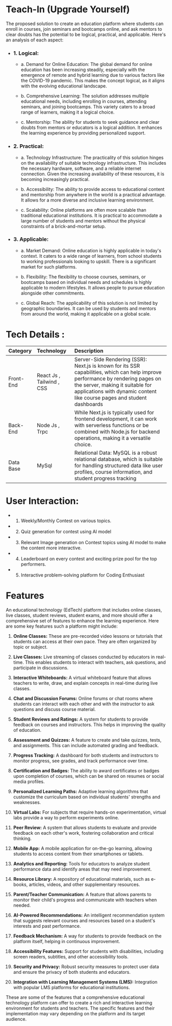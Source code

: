 # Teach-In (Upgrade Yourself)






The proposed solution to create an education platform where students can enroll in courses, join seminars and bootcamps online, and ask mentors to clear doubts has the potential to be logical, practical, and applicable. Here's an analysis of each aspect:

+ ### 1. Logical:

  - a. Demand for Online Education: The global demand for online education has been increasing steadily, especially with the emergence of remote and hybrid learning due to various factors like the COVID-19 pandemic. This makes the concept logical, as it aligns with the evolving educational landscape.

  - b. Comprehensive Learning: The solution addresses multiple educational needs, including enrolling in courses, attending seminars, and joining bootcamps. This variety caters to a broad range of learners, making it a logical choice.

  - c. Mentorship: The ability for students to seek guidance and clear doubts from mentors or educators is a logical addition. It enhances the learning experience by providing personalized support.

+ ### 2. Practical:

   - a. Technology Infrastructure: The practicality of this solution hinges on the availability of suitable technology infrastructure. This includes the necessary hardware, software, and a reliable internet connection. Given the increasing availability of these resources, it is becoming increasingly practical.

   - b. Accessibility: The ability to provide access to educational content and mentorship from anywhere in the world is a practical advantage. It allows for a more diverse and inclusive learning environment.

   - c. Scalability: Online platforms are often more scalable than traditional educational institutions. It is practical to accommodate a large number of students and mentors without the physical constraints of a brick-and-mortar setup.

+ ### 3. Applicable:

  - a. Market Demand: Online education is highly applicable in today's context. It caters to a wide range of learners, from school students to working professionals looking to upskill. There is a significant market for such platforms.

  - b. Flexibility: The flexibility to choose courses, seminars, or bootcamps based on individual needs and schedules is highly applicable to modern lifestyles. It allows people to pursue education alongside other commitments.

   - c. Global Reach: The applicability of this solution is not limited by geographic boundaries. It can be used by students and mentors from around the world, making it applicable on a global scale.






# Tech Details :
| Category         | Technology       | Description                                                                                                                                                                                                                                                                                                                                                                                                                                                                                                                                                                                                                                                                          |
| :--------------- | :------------------------------------------------------------------------------------------------------------------------------ | :------------------------------------------------------------------------------------------------------------------------------ |
| Front-End          | React Js , Tailwind , CSS| Server-Side Rendering (SSR): Next.js is known for its SSR capabilities, which can help improve performance by rendering pages on the server, making it suitable for applications with dynamic content like course pages and student dashboards | 
| Back-End          | Node Js ,  Trpc | While Next.js is typically used for frontend development, it can work with serverless functions or be combined with Node.js for backend operations, making it a versatile choice. |
| Data Base             | MySql                                                             | Relational Data: MySQL is a robust relational database, which is suitable for handling structured data like user profiles, course information, and student progress tracking |                                                                                                                                       |





# User Interaction:
* 1. Weekly/Monthly Contest on various topics.
* 2. Quiz generation for contest using AI model 
* 3. Relevant Image generation on Contest topics using AI model to make the content more interactive.
* 4. Leaderboard on every contest and exciting prize pool for the top performers.
* 5. Interactive problem-solving platform for Coding Enthusiast


# Features 
An educational technology (EdTech) platform that includes online classes, live classes, student reviews, student exams, and more should offer a comprehensive set of features to enhance the learning experience. Here are some key features such a platform might include:

1. **Online Classes:** These are pre-recorded video lessons or tutorials that students can access at their own pace. They are often organized by topic or subject.

2. **Live Classes:** Live streaming of classes conducted by educators in real-time. This enables students to interact with teachers, ask questions, and participate in discussions.

3. **Interactive Whiteboards:** A virtual whiteboard feature that allows teachers to write, draw, and explain concepts in real-time during live classes.

4. **Chat and Discussion Forums:** Online forums or chat rooms where students can interact with each other and with the instructor to ask questions and discuss course material.

5. **Student Reviews and Ratings:** A system for students to provide feedback on courses and instructors. This helps in improving the quality of education.

6. **Assessment and Quizzes:** A feature to create and take quizzes, tests, and assignments. This can include automated grading and feedback.

7. **Progress Tracking:** A dashboard for both students and instructors to monitor progress, see grades, and track performance over time.

8. **Certification and Badges:** The ability to award certificates or badges upon completion of courses, which can be shared on resumes or social media profiles.

9. **Personalized Learning Paths:** Adaptive learning algorithms that customize the curriculum based on individual students' strengths and weaknesses.

10. **Virtual Labs:** For subjects that require hands-on experimentation, virtual labs provide a way to perform experiments online.

11. **Peer Review:** A system that allows students to evaluate and provide feedback on each other's work, fostering collaboration and critical thinking.

12. **Mobile App:** A mobile application for on-the-go learning, allowing students to access content from their smartphones or tablets.

13. **Analytics and Reporting:** Tools for educators to analyze student performance data and identify areas that may need improvement.

14. **Resource Library:** A repository of educational materials, such as e-books, articles, videos, and other supplementary resources.

15. **Parent/Teacher Communication:** A feature that allows parents to monitor their child's progress and communicate with teachers when needed.

16. **AI-Powered Recommendations:** An intelligent recommendation system that suggests relevant courses and resources based on a student's interests and past performance.

17. **Feedback Mechanism:** A way for students to provide feedback on the platform itself, helping in continuous improvement.

18. **Accessibility Features:** Support for students with disabilities, including screen readers, subtitles, and other accessibility tools.

19. **Security and Privacy:** Robust security measures to protect user data and ensure the privacy of both students and educators.

20. **Integration with Learning Management Systems (LMS):** Integration with popular LMS platforms for educational institutions.

These are some of the features that a comprehensive educational technology platform can offer to create a rich and interactive learning environment for students and teachers. The specific features and their implementation may vary depending on the platform and its target audience.


